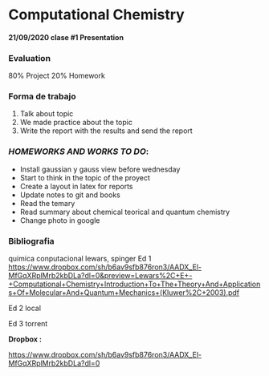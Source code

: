 # Computational Chemistry 

#### 21/09/2020 clase #1 Presentation

### Evaluation

80% Project
20% Homework

### Forma de trabajo

1) Talk about topic
2) We made practice about the topic 
3) Write the report with the results and send the report

### *HOMEWORKS AND WORKS TO DO*:
- Install gaussian y gauss view before wednesday
- Start to think in the topic of the proyect
- Create a layout in latex for reports 
- Update notes to git and books
- Read the temary 
- Read summary about chemical teorical and quantum chemistry
- Change photo in google 

### Bibliografia 

quimica conputacional lewars, spinger
Ed 1 https://www.dropbox.com/sh/b6av9sfb876ron3/AADX_El-MfGqXRplMrb2kbDLa?dl=0&preview=Lewars%2C+E+-+Computational+Chemistry+Introduction+To+The+Theory+And+Applications+Of+Molecular+And+Quantum+Mechanics+(Kluwer%2C+2003).pdf

Ed 2 local

Ed 3 torrent

**Dropbox :**

https://www.dropbox.com/sh/b6av9sfb876ron3/AADX_El-MfGqXRplMrb2kbDLa?dl=0
